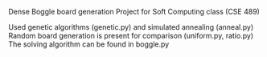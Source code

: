 Dense Boggle board generation
Project for Soft Computing class (CSE 489)

Used genetic algorithms (genetic.py) and simulated annealing (anneal.py)
Random board generation is present for comparison (uniform.py, ratio.py)
The solving algorithm can be found in boggle.py
